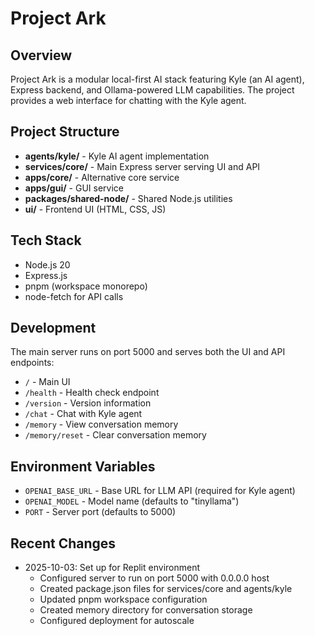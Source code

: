 # Project Ark

## Overview
Project Ark is a modular local-first AI stack featuring Kyle (an AI agent), Express backend, and Ollama-powered LLM capabilities. The project provides a web interface for chatting with the Kyle agent.

## Project Structure
- **agents/kyle/** - Kyle AI agent implementation
- **services/core/** - Main Express server serving UI and API
- **apps/core/** - Alternative core service
- **apps/gui/** - GUI service
- **packages/shared-node/** - Shared Node.js utilities
- **ui/** - Frontend UI (HTML, CSS, JS)

## Tech Stack
- Node.js 20
- Express.js
- pnpm (workspace monorepo)
- node-fetch for API calls

## Development
The main server runs on port 5000 and serves both the UI and API endpoints:
- `/` - Main UI
- `/health` - Health check endpoint
- `/version` - Version information
- `/chat` - Chat with Kyle agent
- `/memory` - View conversation memory
- `/memory/reset` - Clear conversation memory

## Environment Variables
- `OPENAI_BASE_URL` - Base URL for LLM API (required for Kyle agent)
- `OPENAI_MODEL` - Model name (defaults to "tinyllama")
- `PORT` - Server port (defaults to 5000)

## Recent Changes
- 2025-10-03: Set up for Replit environment
  - Configured server to run on port 5000 with 0.0.0.0 host
  - Created package.json files for services/core and agents/kyle
  - Updated pnpm workspace configuration
  - Created memory directory for conversation storage
  - Configured deployment for autoscale
